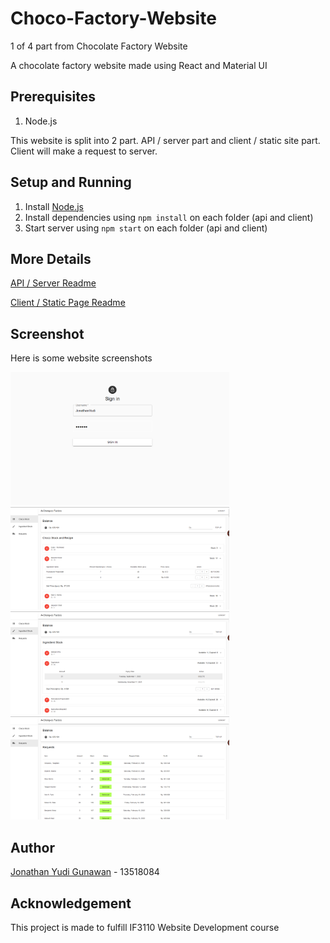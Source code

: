 # Choco-Factory-Website

1 of 4 part from Chocolate Factory Website

A chocolate factory website made using React and Material UI

## Prerequisites

1. Node.js

This website is split into 2 part. API / server part and client / static site part. Client will make a request to server.

## Setup and Running

1. Install [Node.js](https://nodejs.org/en/)
1. Install dependencies using `npm install` on each folder (api and client)
1. Start server using `npm start` on each folder (api and client)

## More Details

[API / Server Readme](./api/README.md)

[Client / Static Page Readme](./client/README.md)

## Screenshot

Here is some website screenshots

<img src="./client/screenshot/login.png" width="350px">

<img src="./client/screenshot/chocostock.png" width="350px">

<img src="./client/screenshot/ingredientstock.png" width="350px">

<img src="./client/screenshot/request.png" width="350px">

## Author

[Jonathan Yudi Gunawan](https://github.com/JonathanGun/) - 13518084

## Acknowledgement

This project is made to fulfill IF3110 Website Development course
